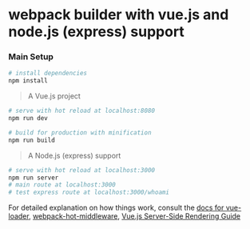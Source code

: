 # webpack builder with vue.js and node.js (express) support

### Main Setup

``` bash
# install dependencies
npm install
```

> A Vue.js project

``` bash
# serve with hot reload at localhost:8080
npm run dev

# build for production with minification
npm run build
```

> A Node.js (express) support

``` bash
# serve with hot reload at localhost:3000
npm run server
# main route at localhost:3000
# test express route at localhost:3000/whoami
```


For detailed explanation on how things work, consult the [docs for vue-loader](http://vuejs.github.io/vue-loader), [webpack-hot-middleware](https://github.com/glenjamin/webpack-hot-middleware), [Vue.js Server-Side Rendering Guide](https://ssr.vuejs.org/en/)

